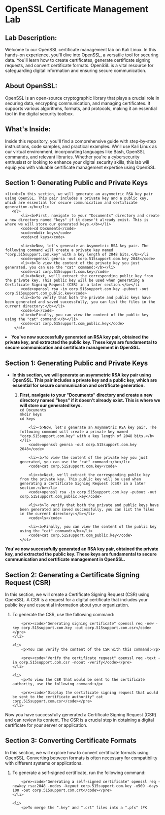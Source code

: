 <h1>OpenSSL Certificate Management Lab</h1>

<h2>Lab Description:</h2>
<p>Welcome to our OpenSSL certificate management lab on Kali Linux. In this hands-on experience, you'll dive into OpenSSL, a versatile tool for securing data. You'll learn how to create certificates, generate certificate signing requests, and convert certificate formats. OpenSSL is a vital resource for safeguarding digital information and ensuring secure communication.</p>

<h2>About OpenSSL:</h2>
<p>OpenSSL is an open-source cryptographic library that plays a crucial role in securing data, encrypting communication, and managing certificates. It supports various algorithms, formats, and protocols, making it an essential tool in the digital security toolbox.</p>

<h2>What's Inside:</h2>
<p>Inside this repository, you'll find a comprehensive guide with step-by-step instructions, code samples, and practical examples. We'll use Kali Linux as our virtual environment, incorporating languages like Bash, OpenSSL commands, and relevant libraries. Whether you're a cybersecurity enthusiast or looking to enhance your digital security skills, this lab will equip you with valuable certificate management expertise using OpenSSL.</p>





<h2>Section 1: Generating Public and Private Keys</h2>

    <li><b>In this section, we will generate an asymmetric RSA key pair using OpenSSL. This pair includes a private key and a public key, which are essential for secure communication and certificate generation.</b></li>
       <ol>
           <li><b>First, navigate to your "Documents" directory and create a new directory named "keys" if it doesn't already exist. This is where we will store our generated keys.</b></li>
           <code>cd Documents</code>
           <code>mkdir keys</code>
           <code>cd keys</code>
           
           <li><b>Now, let's generate an Asymmetric RSA key pair. The following command will create a private key named "corp.515support.com.key" with a key length of 2048 bits.</b></li
           <code>openssl genrsa -out corp.515support.com.key 2048</code>
           <li><b>To view the content of the private key you just generated, you can use the "cat" command:</b></li>
           <code>cat corp.515support.com.key</code>
           <li><b>Next, we'll extract the corresponding public key from the private key. This public key will be used when generating a Certificate Signing Request (CSR) in a later section.</b></li
           <code>openssl rsa -in corp.515support.com.key -pubout -out corp.515support.com_public.key</code>
           <li><b>To verify that both the private and public keys have been generated and saved successfully, you can list the files in the current directory:</b></li>
           <code>ls</code>
           <li><b>Finally, you can view the content of the public key using the "cat" command:</b></li>
           <code>cat corp.515support.com_public.key</code>
        </ol>

<li><b>You've now successfully generated an RSA key pair, obtained the private key, and extracted the public key. These keys are fundamental to secure communication and certificate management in OpenSSL.</b></li>




<h2>Section 1: Generating Public and Private Keys</h2>

<ul>
    <li><b>In this section, we will generate an asymmetric RSA key pair using OpenSSL. This pair includes a private key and a public key, which are essential for secure communication and certificate generation.</b></li>
    <ol>
        <li><b>First, navigate to your "Documents" directory and create a new directory named "keys" if it doesn't already exist. This is where we will store our generated keys.</b></li>
        <code>cd Documents</code><br />
        <code>mkdir keys</code><br/>
        <code>cd keys</code>
        
        <li><b>Now, let's generate an Asymmetric RSA key pair. The following command will create a private key named "corp.515support.com.key" with a key length of 2048 bits.</b></li>
        <code>openssl genrsa -out corp.515support.com.key 2048</code>
        
        <li><b>To view the content of the private key you just generated, you can use the "cat" command:</b></li>
        <code>cat corp.515support.com.key</code>
        
        <li><b>Next, we'll extract the corresponding public key from the private key. This public key will be used when generating a Certificate Signing Request (CSR) in a later section.</b></li>
        <code>openssl rsa -in corp.515support.com.key -pubout -out corp.515support.com_public.key</code>
        
        <li><b>To verify that both the private and public keys have been generated and saved successfully, you can list the files in the current directory:</b></li>
        <code>ls</code>
        
        <li><b>Finally, you can view the content of the public key using the "cat" command:</b></li>
        <code>cat corp.515support.com_public.key</code>
    </ol>
</ul>

<p><b>You've now successfully generated an RSA key pair, obtained the private key, and extracted the public key. These keys are fundamental to secure communication and certificate management in OpenSSL.</b></p>








<h2>Section 2: Generating a Certificate Signing Request (CSR)</h2>
<p>In this section, we will create a Certificate Signing Request (CSR) using OpenSSL. A CSR is a request for a digital certificate that includes your public key and essential information about your organization.</p>

<ol>
    <li>
        <p>To generate the CSR, use the following command:</p>

        <pre><code>"Generating signing certificate" openssl req -new -key corp.515support.com.key -out corp.515support.com.csr</code></pre>
    </li>

    <li>
        <p>You can verify the content of the CSR with this command:</p>

        <pre><code>"Verify the certificate request" openssl req -text -in corp.515support.com.csr -noout -verify</code></pre>
    </li>

    <li>
        <p>To view the CSR that would be sent to the certificate authority, use the following command:</p>

        <pre><code>"Display the certificate signing request that would be sent to the certificate authority" cat corp.515support.com.csr</code></pre>
    </li>
</ol>

<p>Now you have successfully generated a Certificate Signing Request (CSR) and can review its content. The CSR is a crucial step in obtaining a digital certificate for your server or application.</p>





<h2>Section 3: Converting Certificate Formats</h2>
<p>In this section, we will explore how to convert certificate formats using OpenSSL. Converting between formats is often necessary for compatibility with different systems or applications.</p>

<ol>
    <li>
        <p>To generate a self-signed certificate, run the following command:</p>

        <pre><code>"Generating a self-signed certificate" openssl req -newkey rsa:2048 -nodes -keyout corp.515support.com.key -x509 -days 100 -out corp.515support.com.crt</code></pre>
    </li>

    <li>
        <p>To merge the ".key" and ".crt" files into a ".pfx" (PK

